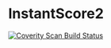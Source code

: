 InstantScore2
=============
<a href="https://scan.coverity.com/projects/3305">
  <img alt="Coverity Scan Build Status"
       src="https://scan.coverity.com/projects/3305/badge.svg"/>
</a>
